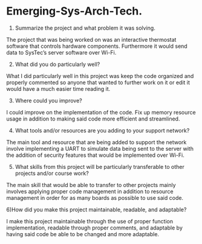 # Emerging-Sys-Arch-Tech.

1) Summarize the project and what problem it was solving.

The project that was being worked on was an interactive thermostat software that controls hardware components. Furthermore it would send data to SysTec’s server software over Wi-Fi.

2) What did you do particularly well?

What I did particularly well in this project was keep the code organized and properly commented so anyone that wanted to further work on it or edit it would have a much easier time reading it.

3) Where could you improve?

I could improve on the implementation of the code. Fix up memory resource usage in addition to making said code more efficient and streamlined.

4) What tools and/or resources are you adding to your support network?

The main tool and resource that are being added to support the network involve implementing a UART to simulate data being sent to the server with the addition of security features that would be implemented over Wi-Fi.

5) What skills from this project will be particularly transferable to other projects and/or course work?

The main skill that would be able to transfer to other projects mainly involves applying proper code management in addition to resource management in order for as many boards as possible to use said code.

6)How did you make this project maintainable, readable, and adaptable?

I make this project maintainable through the use of proper function implementation, readable through proper comments, and adaptable by having said code be able to be changed and more adaptable. 
